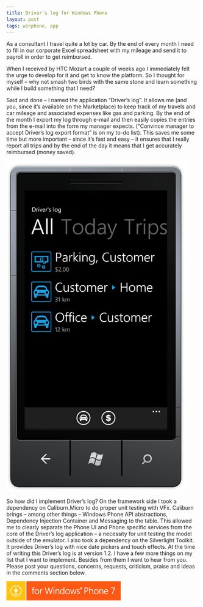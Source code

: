 ```yaml
---
title: Driver's log for Windows Phone
layout: post
tags: winphone, app
---
```

As a consultant I travel quite a lot by car. By the end of every month I need to fill in our corporate Excel spreadsheet with my mileage and send it to payroll in order to get reimbursed.

When I received by HTC Mozart a couple of weeks ago I immediately felt the urge to develop for it and get to know the platform. So I thought for myself – why not smash two birds with the same stone and learn something while I build something that I need?

Said and done – I named the application “Driver’s log”. It allows me (and you, since it’s available on the Marketplace) to keep track of my travels and car mileage and associated expenses like gas and parking. By the end of the month I export my log through e-mail and then easily copies the entries from the e-mail into the form my manager expects. (“Convince manager to accept Driver’s log export format” is on my to-do list). This saves me some time but more important – since it’s fast and easy – it ensures that I really report all trips and by the end of the day it means that I get accurately reimbursed (money saved).

![Driver's Log App](/assets/article_images/2011-03-11-driverslog-for-windows-phone/driverslog1.png)

So how did I implement Driver’s log?
On the framework side I took a dependency on Caliburn.Micro to do proper unit testing with VFx. Caliburn brings – among other things – Windows Phone API abstractions, Dependency Injection Container and Messaging to the table. This allowed me to clearly separate the Phone UI and Phone specific services from the core of the Driver’s log application – a necessity for unit testing the model outside of the emulator.
I also took a dependency on the Silverlight Toolkit. It provides Driver’s log with nice date pickers and touch effects.
At the time of writing this Driver’s log is at version 1.2. I have a few more things on my list that I want to implement. Besides from them I want to hear from you. Please post your questions, concerns, requests, criticism, praise and ideas in the comments section below.

[![Download in the Store](/assets/article_images/2011-03-11-driverslog-for-windows-phone/wp7_English_300x50_red.png)](http://www.windowsphone.com/en-us/store/app/driver-log/804f52f1-9334-e011-854c-00237de2db9e)